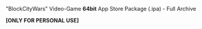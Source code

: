 "BlockCityWars" Video-Game **64bit** 
App Store Package (.ipa) - Full Archive
 
 **[ONLY FOR PERSONAL USE]**
